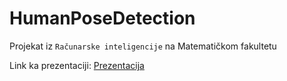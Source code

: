 # HumanPoseDetection
Projekat iz `Računarske inteligencije` na Matematičkom fakultetu

Link ka prezentaciji: [Prezentacija](https://prezi.com/view/KOmk27t0e6tTxd5kjnlZ/)
